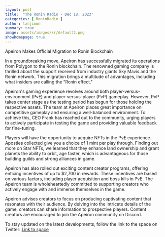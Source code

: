 ```yaml
---
layout: post
title:  "The Ronin Radio - Dec 18, 2023"
categories: [ RoninRadio ]
author: tanjimon
summary: true
image: assets/images/rr/default2.png
showhomepage: true
---
```


Apeiron Makes Official Migration to Ronin Blockchain

In a groundbreaking move, Apeiron has successfully migrated its operations from Polygon to the Ronin blockchain. The renowned gaming company is thrilled about the support received from industry giants Sky Mavis and the Ronin network. This migration brings a multitude of advantages, including what insiders are calling the "Ronin effect."

Apeiron's gaming experience revolves around both player-versus-environment (PvE) and player-versus-player (PvP) gameplay. However, PvP takes center stage as the testing period has begun for those holding the respective assets. The team at Apeiron places great importance on competitive gameplay and ensuring a well-balanced environment. To achieve this, CEO Frank has reached out to the community, urging players to actively participate in testing the game and providing valuable feedback for fine-tuning.

Players will have the opportunity to acquire NFTs in the PvE experience. Apostles collected give you a choice of 1 mint per play through. Finding out more on Star NFTs, we learned that they enhance land ownership and grant planets the ability to orbit, age faster, which is advantageous for those building guilds and strong alliances in game.

Apeiron has also rolled out exciting content creator programs, offering enticing incentives of up to $2,700 in rewards. These incentives are based on various factors, including player acquisition and boss kills in PvE. The Apeiron team is wholeheartedly committed to supporting creators who actively engage with and immerse themselves in the game.

Apeiron advises creators to focus on producing captivating content that resonates with their audience. By delving into the intricate details of the game, creators can share information to prospective players. Content creators are encouraged to join the Apeiron community on Discord.

To stay updated on the latest developments, follow the link to the space on Twitter:  <a href="https://twitter.com/i/spaces/1BRJjPapYwRKw?s=20">Link to space</a>